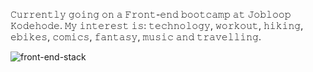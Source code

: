𝙲𝚞𝚛𝚛𝚎𝚗𝚝𝚕𝚢 𝚐𝚘𝚒𝚗𝚐 𝚘𝚗 𝚊 𝙵𝚛𝚘𝚗𝚝-𝚎𝚗𝚍 𝚋𝚘𝚘𝚝𝚌𝚊𝚖𝚙 𝚊𝚝 𝙹𝚘𝚋𝚕𝚘𝚘𝚙 𝙺𝚘𝚍𝚎𝚑𝚘𝚍𝚎. 
𝙼𝚢 𝚒𝚗𝚝𝚎𝚛𝚎𝚜𝚝 𝚒𝚜: 𝚝𝚎𝚌𝚑𝚗𝚘𝚕𝚘𝚐𝚢, 𝚠𝚘𝚛𝚔𝚘𝚞𝚝, 𝚑𝚒𝚔𝚒𝚗𝚐, 𝚎𝚋𝚒𝚔𝚎𝚜, 𝚌𝚘𝚖𝚒𝚌𝚜, 𝚏𝚊𝚗𝚝𝚊𝚜𝚢, 𝚖𝚞𝚜𝚒𝚌 𝚊𝚗𝚍 𝚝𝚛𝚊𝚟𝚎𝚕𝚕𝚒𝚗𝚐.




![front-end-stack](https://github.com/user-attachments/assets/060fd567-bdf9-4de0-b771-943fac17786f)
